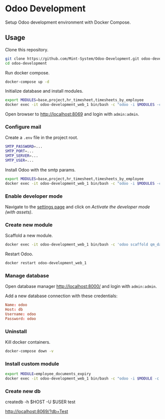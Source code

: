 Odoo Development
================

Setup Odoo development environment with Docker Compose.

## Usage

Clone this repository.

```bash
git clone https://github.com/Mint-System/Odoo-Development.git odoo-development
cd odoo-development
```

Run docker compose.

```bash
docker-compose up -d
```

Initialize database and install modules.

```bash
export MODULES=base,project,hr_timesheet,timesheets_by_employee
docker exec -it odoo-development_web_1 bin/bash -c "odoo -i $MODULES -c /etc/odoo/odoo.conf -d odoo --db_host \$HOST -r \$USER -w \$PASSWORD --dev=all --stop-after-init" && docker restart odoo-development_web_1
```

Open browser to [http://localhost:8069](http://localhost:8069) and login with `admin:admin`.

### Configure mail

Create a `.env` file in the project root.

```bash
SMTP_PASSWORD=...
SMTP_PORT=...
SMTP_SERVER=...
SMTP_USER=...
```

Install Odoo with the smtp params.

```bash
export MODULES=base,project,hr_timesheet,timesheets_by_employee
docker exec -it odoo-development_web_1 bin/bash -c "odoo -i $MODULES -c /etc/odoo/odoo.conf -d odoo --db_host \$HOST -r \$USER -w \$PASSWORD --dev=all --stop-after-init --smtp=\$SMTP_SERVER --smtp-port=\$SMTP_PORT --smtp-ssl --smtp-user=\$SMTP_USER --smtp-password=\$SMTP_PASSWORD" && docker restart odoo-development_web_1
```

### Enable developer mode

Navigate to the [settings page](
http://localhost:8069/web?debug=1#id=&action=85&model=res.config.settings&view_type=form&cids=&menu_id=4) and click on *Activate the developer mode (with assets)*.

### Create new module

Scaffold a new module.

```bash
docker exec -it odoo-development_web_1 bin/bash -c 'odoo scaffold qm_data_system /mnt/extra-addons'
```

Restart Odoo.

```bash
docker restart odoo-development_web_1
```

### Manage database

Open database manager [http://localhost:8000/](http://localhost:8000/) and login with `admin:admin`.

Add a new database connection with these credentials:

```conf
Name: odoo
Host: db
Username: odoo
Password: odoo
```

### Uninstall

Kill docker containers.

```bash
docker-compose down -v
```

### Install custom module

```bash
export MODULE=employee_documents_expiry
docker exec -it odoo-development_web_1 bin/bash -c "odoo -i $MODULE -c /etc/odoo/odoo.conf -d odoo --db_host \$HOST -r \$USER -w \$PASSWORD --stop-after-init" && docker restart odoo-development_web_1
````

### Create new db

createdb -h $HOST -U $USER test

[http://localhost:8069/?db=Test](http://localhost:8069/?db=Test)
